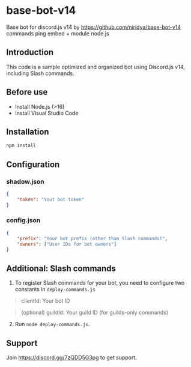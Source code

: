 # base-bot-v14
Base bot for discord.js v14
by https://github.com/niridya/base-bot-v14
commands ping embed + module node.js
## Introduction
This code is a sample optimized and organized bot using Discord.js v14, including Slash commands.

## Before use
- Install Node.js (>16)
- Install Visual Studio Code

## Installation
```sh
npm install
```

## Configuration
### shadow.json

```json
{
    "token": "Yout bot token"
}
```

### config.json
```json
{
    "prefix": "Your bot prefix (other than Slash commands)",
    "owners": ["User IDs for bot owners"]
}
```

## Additional: Slash commands
1. To register Slash commands for your bot, you need to configure two constants in `deploy-commands.js`
> clientId: Your bot ID

> (optional) guildId: Your guild ID (for guilds-only commands)

2. Run `node deploy-commands.js`.

## Support
Join https://discord.gg/7zQDD5G3pg to get support.
